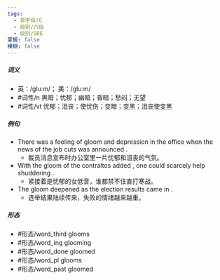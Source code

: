 ```yaml
---
tags:
  - 首字母/G
  - 级别/六级
  - 级别/GRE
掌握: false
模糊: false
---
```

##### 词义
- 英：/ɡluːm/； 美：/ɡluːm/
- #词性/n  黑暗；忧郁；幽暗；昏暗；愁闷；无望
- #词性/vt  忧郁；沮丧；使忧伤；变暗；变黑；沮丧使变黑
##### 例句
- There was a feeling of gloom and depression in the office when the news of the job cuts was announced .
	- 裁员消息宣布时办公室里一片忧郁和沮丧的气氛。
- With the gloom of the contraltos added , one could scarcely help shuddering .
	- 紧接着是忧郁的女低音，谁都禁不住直打寒战。
- The gloom deepened as the election results came in .
	- 选举结果陆续传来，失败的情绪越来越重。
##### 形态
- #形态/word_third glooms
- #形态/word_ing glooming
- #形态/word_done gloomed
- #形态/word_pl glooms
- #形态/word_past gloomed
